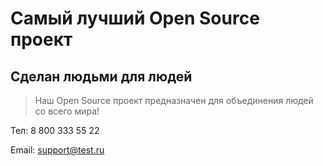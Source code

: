 # Самый лучший Open Source проект


## Сделан людьми для людей



> Наш Open Source проект предназначен для объединения людей со всего мира!



Тел: 8 800 333 55 22 


Email: support@test.ru
